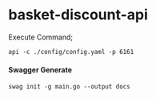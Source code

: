 # basket-discount-api

Execute Command;
```
api -c ./config/config.yaml -p 6161
```

#### Swagger Generate

```
swag init -g main.go --output docs
```